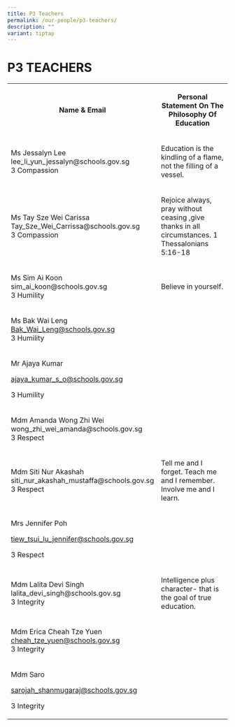 ```yaml
---
title: P3 Teachers
permalink: /our-people/p3-teachers/
description: ""
variant: tiptap
---
```

<h1><strong>P3 TEACHERS</strong></h1>
<table style="minWidth: 50px">
<colgroup>
<col>
<col>
</colgroup>
<tbody>
<tr>
<th rowspan="1" colspan="1">
<p>Name &amp; Email</p>
</th>
<th rowspan="1" colspan="1">
<p>Personal Statement On The Philosophy Of Education</p>
</th>
</tr>
<tr>
<td rowspan="1" colspan="1">
<p>Ms Jessalyn Lee
<br><a rel="noopener noreferrer nofollow" target="_blank">lee_li_yun_jessalyn@schools.gov.sg</a>
<br>3 Compassion</p>
</td>
<td rowspan="1" colspan="1">
<p>Education is the kindling of a flame, not the filling of a vessel.</p>
</td>
</tr>
<tr>
<td rowspan="1" colspan="1">
<p>Ms Tay Sze Wei Carissa
<br><a rel="noopener noreferrer nofollow" target="_blank">Tay_Sze_Wei_Carrissa@schools.gov.sg</a>
<br>3 Compassion</p>
</td>
<td rowspan="1" colspan="1">
<p>Rejoice always, pray without ceasing ,give thanks in all circumstances.
1 Thessalonians 5:16-18</p>
</td>
</tr>
<tr>
<td rowspan="1" colspan="1">
<p>Ms Sim Ai Koon
<br><a rel="noopener noreferrer nofollow" target="_blank">sim_ai_koon@schools.gov.sg</a>
<br>3 Humility</p>
</td>
<td rowspan="1" colspan="1">
<p>Believe in yourself.</p>
</td>
</tr>
<tr>
<td rowspan="1" colspan="1">
<p>Ms Bak Wai Leng
<br><a href="mailto:Bak_Wai_Leng@schools.gov.sg" rel="noopener noreferrer nofollow" target="_blank">Bak_Wai_Leng@schools.gov.sg</a>
<br>3 Humility</p>
</td>
<td rowspan="1" colspan="1">
<p></p>
</td>
</tr>
<tr>
<td rowspan="1" colspan="1">
<p>Mr Ajaya Kumar</p>
<p><a href="mailto:ajaya_kumar_s_o@schools.gov.sg" rel="noopener noreferrer nofollow" target="_blank">ajaya_kumar_s_o@schools.gov.sg</a>
</p>
<p>3 Humility</p>
</td>
<td rowspan="1" colspan="1">
<p></p>
</td>
</tr>
<tr>
<td rowspan="1" colspan="1">
<p>Mdm Amanda Wong Zhi Wei
<br><a rel="noopener noreferrer nofollow" target="_blank">wong_zhi_wei_amanda@schools.gov.sg</a>
<br>3 Respect</p>
</td>
<td rowspan="1" colspan="1">
<p></p>
</td>
</tr>
<tr>
<td rowspan="1" colspan="1">
<p>Mdm Siti Nur Akashah
<br><a rel="noopener noreferrer nofollow" target="_blank">siti_nur_akashah_mustaffa@schools.gov.sg</a>
<br>3 Respect</p>
</td>
<td rowspan="1" colspan="1">
<p>Tell me and I forget. Teach me and I remember. Involve me and I learn.</p>
</td>
</tr>
<tr>
<td rowspan="1" colspan="1">
<p>Mrs Jennifer Poh</p>
<p><a href="mailto:tiew_tsui_lu_jennifer@schools.gov.sg" rel="noopener noreferrer nofollow" target="_blank">tiew_tsui_lu_jennifer@schools.gov.sg</a>
</p>
<p>3 Respect</p>
</td>
<td rowspan="1" colspan="1">
<p></p>
</td>
</tr>
<tr>
<td rowspan="1" colspan="1">
<p>Mdm Lalita Devi Singh
<br><a rel="noopener noreferrer nofollow" target="_blank">lalita_devi_singh@schools.gov.sg</a>
<br>3 Integrity</p>
</td>
<td rowspan="1" colspan="1">
<p>Intelligence plus character- that is the goal of true education.</p>
</td>
</tr>
<tr>
<td rowspan="1" colspan="1">
<p>Mdm Erica Cheah Tze Yuen
<br><a href="mailto:cheah_tze_yuen@schools.gov.sg" rel="noopener noreferrer nofollow" target="_blank">cheah_tze_yuen@schools.gov.sg</a>
<br>3 Integrity</p>
</td>
<td rowspan="1" colspan="1">
<p></p>
</td>
</tr>
<tr>
<td rowspan="1" colspan="1">
<p>Mdm Saro</p>
<p><a href="mailto:sarojah_shanmugaraj@schools.gov.sg" rel="noopener noreferrer nofollow" target="_blank">sarojah_shanmugaraj@schools.gov.sg</a>
</p>
<p>3 Integrity</p>
</td>
<td rowspan="1" colspan="1">
<p></p>
</td>
</tr>
</tbody>
</table>
<p></p>